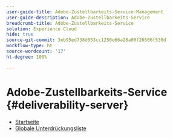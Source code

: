 ```yaml
---
user-guide-title: Adobe-Zustellbarkeits-Service-Management
user-guide-description: Adobe-Zustellbarkeits-Service
breadcrumb-title: Adobe-Zustellbarkeits-Service
solution: Experience Cloud
hide: true
source-git-commit: 3eb95ed738d053cc1250e66a28a00f26506f530d
workflow-type: ht
source-wordcount: '17'
ht-degree: 100%

---
```


# Adobe-Zustellbarkeits-Service {#deliverability-server}

* [Startseite](home.md)
* [Globale Unterdrückungsliste](global-suppression-list.md)
